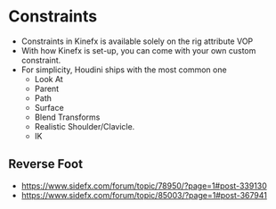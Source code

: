 # Constraints


- Constraints in Kinefx is available solely on the rig attribute VOP
- With how Kinefx is set-up, you can come with your own custom constraint.
- For simplicity, Houdini ships with the most common one
   - Look At
   - Parent
   - Path
   - Surface
   - Blend Transforms
   - Realistic Shoulder/Clavicle. 
   - IK



##  Reverse Foot

- https://www.sidefx.com/forum/topic/78950/?page=1#post-339130
- https://www.sidefx.com/forum/topic/85003/?page=1#post-367941